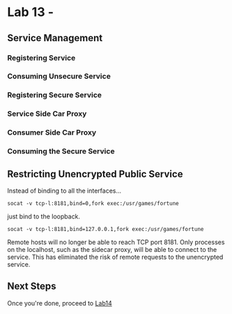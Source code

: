 # Lab 13 - 

## Service Management

### Registering Service

### Consuming Unsecure Service

### Registering Secure Service

### Service Side Car Proxy

### Consumer Side Car Proxy

### Consuming the Secure Service

## Restricting Unencrypted Public Service

Instead of binding to all the interfaces...
```
socat -v tcp-l:8181,bind=0,fork exec:/usr/games/fortune
```
just bind to the loopback.
```
socat -v tcp-l:8181,bind=127.0.0.1,fork exec:/usr/games/fortune
```

Remote hosts will no longer be able to reach TCP port 8181. Only processes on the localhost, such as the sidecar proxy, will be able to connect to the service. This has eliminated the risk of remote requests to the unencrypted service.





## Next Steps

Once you're done, proceed to [Lab14](Lab14.md)